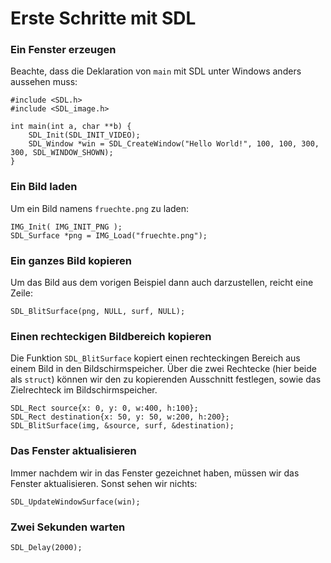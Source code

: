 
# Erste Schritte mit SDL

### Ein Fenster erzeugen

Beachte, dass die Deklaration von `main` mit SDL unter Windows anders aussehen muss:

    #include <SDL.h>
    #include <SDL_image.h>

    int main(int a, char **b) {
        SDL_Init(SDL_INIT_VIDEO);
        SDL_Window *win = SDL_CreateWindow("Hello World!", 100, 100, 300, 300, SDL_WINDOW_SHOWN);
    }


### Ein Bild laden

Um ein Bild namens `fruechte.png` zu laden:

    IMG_Init( IMG_INIT_PNG );    
    SDL_Surface *png = IMG_Load("fruechte.png");
    

### Ein ganzes Bild kopieren

Um das Bild aus dem vorigen Beispiel dann auch darzustellen, reicht eine Zeile:

    SDL_BlitSurface(png, NULL, surf, NULL);

### Einen rechteckigen Bildbereich kopieren

Die Funktion `SDL_BlitSurface` kopiert einen rechteckingen Bereich aus einem Bild in den Bildschirmspeicher. Über die zwei Rechtecke (hier beide als `struct`) können wir den zu kopierenden Ausschnitt festlegen, sowie das Zielrechteck im Bildschirmspeicher.

    SDL_Rect source{x: 0, y: 0, w:400, h:100};
    SDL_Rect destination{x: 50, y: 50, w:200, h:200};
    SDL_BlitSurface(img, &source, surf, &destination);

### Das Fenster aktualisieren

Immer nachdem wir in das Fenster gezeichnet haben, müssen wir das Fenster aktualisieren. Sonst sehen wir nichts: 

    SDL_UpdateWindowSurface(win);

### Zwei Sekunden warten

    SDL_Delay(2000);
